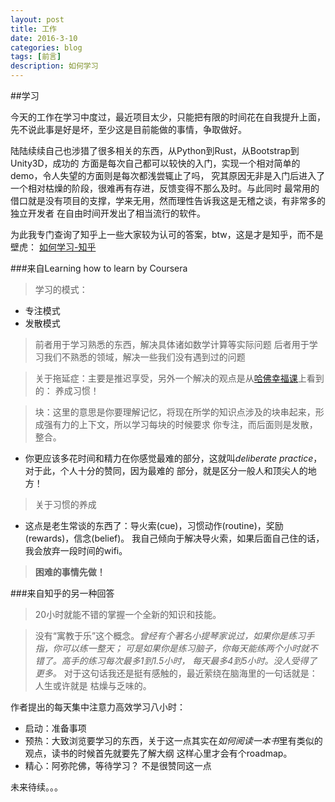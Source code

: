 ```yaml
---
layout: post
title: 工作
date: 2016-3-10
categories: blog
tags: [前言]
description: 如何学习
---
```


##学习

今天的工作在学习中度过，最近项目太少，只能把有限的时间花在自我提升上面，
先不说此事是好是坏，至少这是目前能做的事情，争取做好。

陆陆续续自己也涉猎了很多相关的东西，从Python到Rust，从Bootstrap到Unity3D，成功的
方面是每次自己都可以较快的入门，实现一个相对简单的demo，令人失望的方面则是每次都浅尝辄止了吗，
究其原因无非是入门后进入了一个相对枯燥的阶段，很难再有存进，反馈变得不那么及时。与此同时
最常用的借口就是没有项目的支撑，学来无用，然而理性告诉我这是无稽之谈，有非常多的独立开发者
在自由时间开发出了相当流行的软件。

为此我专门查询了知乎上一些大家较为认可的答案，btw，这是才是知乎，而不是壁虎：
[如何学习-知乎](https://www.zhihu.com/topic/19566266/top-answers)

###来自Learning how to learn by Coursera
> 学习的模式：

* 专注模式
* 发散模式 

> 前者用于学习熟悉的东西，解决具体诸如数学计算等实际问题
> 后者用于学习我们不熟悉的领域，解决一些我们没有遇到过的问题

> 关于拖延症：主要是推迟享受，另外一个解决的观点是从[哈佛幸福课](http://v.163.com/special/positivepsychology/)上看到的：
养成习惯！

> 块：这里的意思是你要理解记忆，将现在所学的知识点涉及的块串起来，形成强有力的上下文，所以学习每块的时候要求
你专注，而后面则是发散，整合。

* 你更应该多花时间和精力在你感觉最难的部分，这就叫*deliberate practice*，对于此，个人十分的赞同，因为最难的
部分，就是区分一般人和顶尖人的地方！

> 关于习惯的养成
* 这点是老生常谈的东西了：导火索(cue)，习惯动作(routine)，奖励(rewards)，信念(belief)。 
我自己倾向于解决导火索，如果后面自己住的话，我会放弃一段时间的wifi。

> **困难的事情先做！**


###来自知乎的另一种回答
> 20小时就能不错的掌握一个全新的知识和技能。

> 没有“寓教于乐”这个概念。*曾经有个著名小提琴家说过，如果你是练习手指，你可以练一整天；
可是如果你是练习脑子，你每天能练两个小时就不错了。高手的练习每次最多1到1.5小时，
每天最多4到5小时。没人受得了更多。* 对于这句话我还是挺有感触的，最近萦绕在脑海里的一句话就是：人生或许就是
枯燥与乏味的。

作者提出的每天集中注意力高效学习八小时：

* 启动：准备事项
* 预热：大致浏览要学习的东西，关于这一点其实在*如何阅读一本书*里有类似的观点，读书的时候首先就要先了解大纲
这样心里才会有个roadmap。
* 精心：阿弥陀佛，等待学习？ 不是很赞同这一点

未来待续。。。















